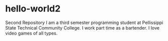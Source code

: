 # hello-world2
Second Repository
I am a third semester programming student at Pellissippi State Technical Community College. 
I work part time as a bartender.
I love video games of all types. 
